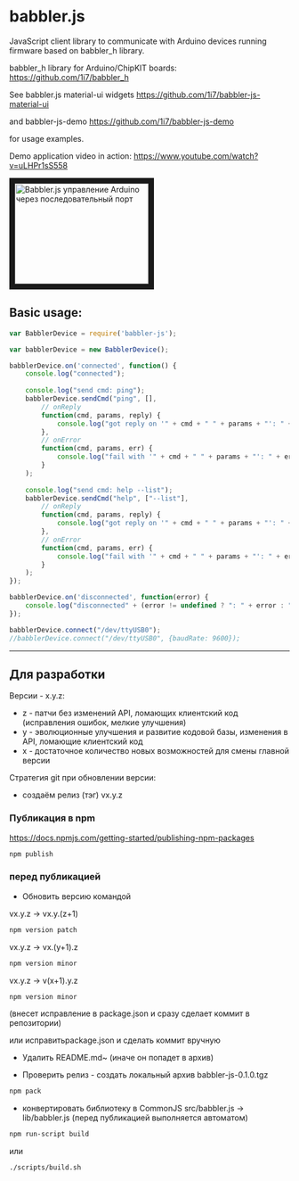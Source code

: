 # babbler.js
JavaScript client library to communicate with Arduino devices running firmware based on babbler_h library.

babbler_h library for Arduino/ChipKIT boards:
https://github.com/1i7/babbler_h

See babbler.js material-ui widgets
https://github.com/1i7/babbler-js-material-ui

and babbler-js-demo
https://github.com/1i7/babbler-js-demo

for usage examples.

Demo application video in action:
https://www.youtube.com/watch?v=uLHPr1sS558

<a href="http://www.youtube.com/watch?feature=player_embedded&v=uLHPr1sS558
" target="_blank"><img src="http://img.youtube.com/vi/uLHPr1sS558/0.jpg" 
alt="Babbler.js управление Arduino через последовательный порт" width="240" height="180" border="10" /></a>


## Basic usage:

~~~javascript
var BabblerDevice = require('babbler-js');

var babblerDevice = new BabblerDevice();

babblerDevice.on('connected', function() {
    console.log("connected");
    
    console.log("send cmd: ping");
    babblerDevice.sendCmd("ping", [],
        // onReply
        function(cmd, params, reply) {
            console.log("got reply on '" + cmd + " " + params + "': " + reply);
        },
        // onError
        function(cmd, params, err) {
            console.log("fail with '" + cmd + " " + params + "': " + err);
        }
    );
    
    console.log("send cmd: help --list");
    babblerDevice.sendCmd("help", ["--list"],
        // onReply
        function(cmd, params, reply) {
            console.log("got reply on '" + cmd + " " + params + "': " + reply);
        },
        // onError
        function(cmd, params, err) {
            console.log("fail with '" + cmd + " " + params + "': " + err);
        }
    );
});

babblerDevice.on('disconnected', function(error) {
    console.log("disconnected" + (error != undefined ? ": " + error : ""));
});

babblerDevice.connect("/dev/ttyUSB0");
//babblerDevice.connect("/dev/ttyUSB0", {baudRate: 9600});

~~~

---
## Для разработки
Версии - x.y.z:
- z - патчи без изменений API, ломающих клиентский код (исправления ошибок, мелкие улучшения)
- y - эволюционные улучшения и развитие кодовой базы, изменения в API, ломающие клиентский код
- x - достаточное количество новых возможностей для смены главной версии

Стратегия git при обновлении версии: 
- создаём релиз (тэг) vx.y.z

### Публикация в npm
https://docs.npmjs.com/getting-started/publishing-npm-packages

~~~bash
npm publish
~~~

### перед публикацией

- Обновить версию командой

vx.y.z -> vx.y.(z+1)
~~~bash
npm version patch
~~~
vx.y.z -> vx.(y+1).z
~~~bash
npm version minor
~~~
vx.y.z -> v(x+1).y.z
~~~bash
npm version minor
~~~

(внесет исправление в package.json и сразу сделает коммит в репозитории)

или исправитьpackage.json и сделать коммит вручную

- Удалить README.md~ (иначе он попадет в архив)

- Проверить релиз - создать локальный архив babbler-js-0.1.0.tgz
~~~bash
npm pack
~~~

- конвертировать библиотеку в CommonJS src/babbler.js -> lib/babbler.js (перед публикацией выполняется автоматом)
~~~bash
npm run-script build
~~~
или 
~~~bash
./scripts/build.sh
~~~

